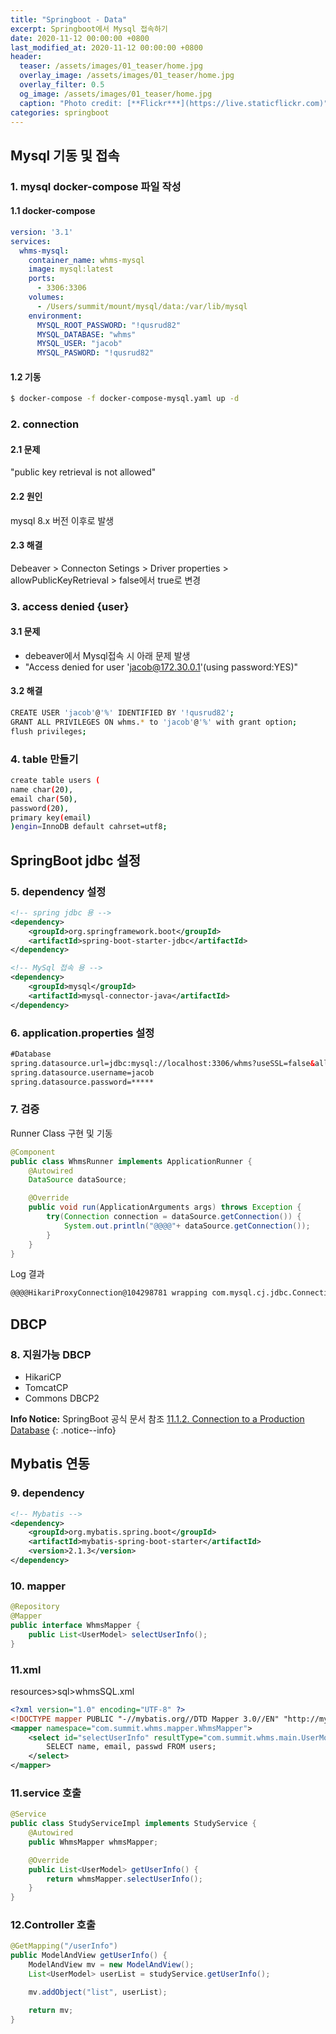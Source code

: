 ```yaml
---
title: "Springboot - Data"
excerpt: Springboot에서 Mysql 접속하기 
date: 2020-11-12 00:00:00 +0800
last_modified_at: 2020-11-12 00:00:00 +0800
header:
  teaser: /assets/images/01_teaser/home.jpg
  overlay_image: /assets/images/01_teaser/home.jpg
  overlay_filter: 0.5
  og_image: /assets/images/01_teaser/home.jpg
  caption: "Photo credit: [**Flickr***](https://live.staticflickr.com)"
categories: springboot
---
```

## Mysql 기동 및 접속 
### 1. mysql docker-compose 파일 작성

#### 1.1 docker-compose
```yaml
version: '3.1'
services:
  whms-mysql:
    container_name: whms-mysql
    image: mysql:latest
    ports:
      - 3306:3306
    volumes:
      - /Users/summit/mount/mysql/data:/var/lib/mysql
    environment:
      MYSQL_ROOT_PASSWORD: "!qusrud82"
      MYSQL_DATABASE: "whms"
      MYSQL_USER: "jacob"
      MYSQL_PASWORD: "!qusrud82"
```

#### 1.2 기동
```sh
$ docker-compose -f docker-compose-mysql.yaml up -d
```

### 2. connection

#### 2.1 문제
"public key retrieval is not allowed"
#### 2.2 원인
mysql 8.x 버전 이후로 발생
#### 2.3 해결
Debeaver > Connecton Setings > Driver properties > 
allowPublicKeyRetrieval > false에서 true로 변경

### 3. access denied {user}

#### 3.1 문제 
- debeaver에서 Mysql접속 시 아래 문제 발생 
- "Access denied for user 'jacob@172.30.0.1'(using password:YES)"

#### 3.2 해결 
```sh
CREATE USER 'jacob'@'%' IDENTIFIED BY '!qusrud82';
GRANT ALL PRIVILEGES ON whms.* to 'jacob'@'%' with grant option;
flush privileges; 
```

### 4. table 만들기
```sh
create table users (
name char(20),
email char(50),
password(20),
primary key(email)
)engin=InnoDB default cahrset=utf8;
```

## SpringBoot jdbc 설정

### 5. dependency 설정

```xml 
<!-- spring jdbc 용 -->
<dependency>
    <groupId>org.springframework.boot</groupId>
    <artifactId>spring-boot-starter-jdbc</artifactId>
</dependency>

<!-- MySql 접속 용 -->
<dependency>
    <groupId>mysql</groupId>
    <artifactId>mysql-connector-java</artifactId>
</dependency>
```

### 6. application.properties 설정 
```xml 
#Database
spring.datasource.url=jdbc:mysql://localhost:3306/whms?useSSL=false&allowPublicKeyRetrieval=true
spring.datasource.username=jacob
spring.datasource.password=*****
```

### 7. 검증 
Runner Class 구현 및 기동 

```java 
@Component
public class WhmsRunner implements ApplicationRunner {
    @Autowired
    DataSource dataSource;

    @Override
    public void run(ApplicationArguments args) throws Exception {
        try(Connection connection = dataSource.getConnection()) {
            System.out.println("@@@@"+ dataSource.getConnection());
        }
    }
}
```
Log 결과

```bash 
@@@@HikariProxyConnection@104298781 wrapping com.mysql.cj.jdbc.ConnectionImpl@3b0c3951
```

## DBCP

### 8. 지원가능 DBCP

- HikariCP
- TomcatCP
- Commons DBCP2

**Info Notice:** 
 SpringBoot 공식 문서 참조 [11.1.2. Connection to a Production Database](https://docs.spring.io/spring-boot/docs/current/reference/html/spring-boot-features.html#boot-features-connect-to-production-database)
{: .notice--info}


## Mybatis 연동

### 9. dependency

```xml 
<!-- Mybatis -->
<dependency>
    <groupId>org.mybatis.spring.boot</groupId>
    <artifactId>mybatis-spring-boot-starter</artifactId>
    <version>2.1.3</version>
</dependency>
```

### 10. mapper

```java 
@Repository
@Mapper
public interface WhmsMapper {
    public List<UserModel> selectUserInfo();
}
```

### 11.xml
resources>sql>whmsSQL.xml

```xml
<?xml version="1.0" encoding="UTF-8" ?>
<!DOCTYPE mapper PUBLIC "-//mybatis.org//DTD Mapper 3.0//EN" "http://mybatis.org/dtd/mybatis-3-mapper.dtd">
<mapper namespace="com.summit.whms.mapper.WhmsMapper">
    <select id="selectUserInfo" resultType="com.summit.whms.main.UserModel">
        SELECT name, email, passwd FROM users;
    </select>
</mapper>
```

### 11.service 호출

```java 
@Service
public class StudyServiceImpl implements StudyService {
    @Autowired
    public WhmsMapper whmsMapper;

    @Override
    public List<UserModel> getUserInfo() {
        return whmsMapper.selectUserInfo();
    }
}
```

### 12.Controller 호출

```java
@GetMapping("/userInfo")
public ModelAndView getUserInfo() {
    ModelAndView mv = new ModelAndView();
    List<UserModel> userList = studyService.getUserInfo();

    mv.addObject("list", userList);

    return mv;
}
```
